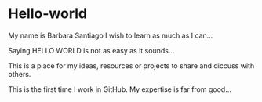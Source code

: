 # Hello-world

My name is Barbara Santiago
I  wish to learn as much as I can...

Saying HELLO WORLD is not as easy as it sounds...

This is a place for my ideas, resources or projects to share and diccuss with others.

This is the first time I work in GitHub.  My expertise is far from good...
